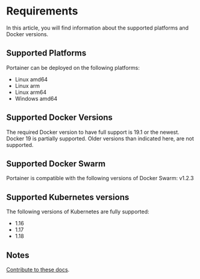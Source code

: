 # Requirements

In this article, you will find information about the supported platforms and Docker versions.

## Supported Platforms

Portainer can be deployed on the following platforms:

- Linux amd64
- Linux arm
- Linux arm64
- Windows amd64

## Supported Docker Versions

The required Docker version to have full support is 19.1 or the newest. Docker 19 is partially supported. Older versions than indicated here, are not supported.

## Supported Docker Swarm

Portainer is compatible with the following versions of Docker Swarm: v1.2.3

## Supported Kubernetes versions

The following versions of Kubernetes are fully supported:

- 1.16
- 1.17
- 1.18

## Notes

[Contribute to these docs](https://github.com/portainer/portainer-docs/blob/master/contributing.md).
